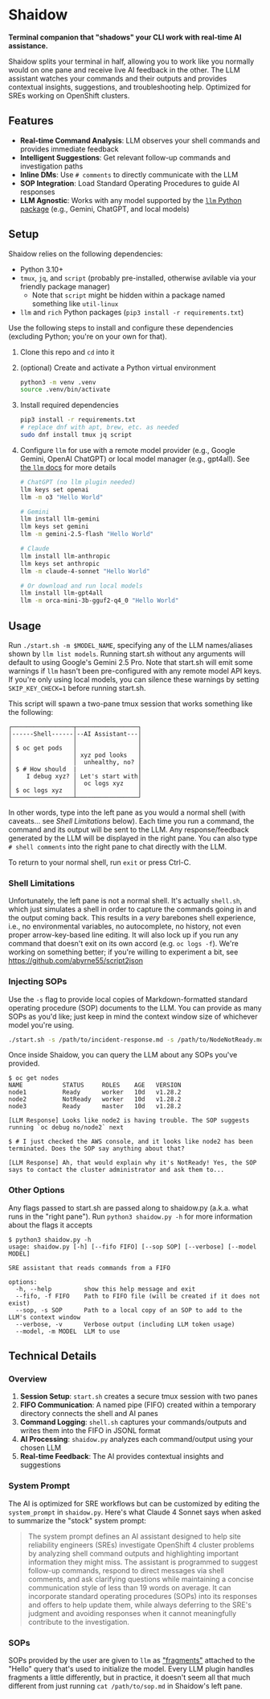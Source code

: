 # Shaidow

**Terminal companion that "shadows" your CLI work with real-time AI assistance.**

Shaidow splits your terminal in half, allowing you to work like you normally would on one pane and receive live AI feedback in the other. The LLM assistant watches your commands and their outputs and provides contextual insights, suggestions, and troubleshooting help. Optimized for SREs working on OpenShift clusters.

## Features

- **Real-time Command Analysis**: LLM observes your shell commands and provides immediate feedback
- **Intelligent Suggestions**: Get relevant follow-up commands and investigation paths
- **Inline DMs**: Use `# comments` to directly communicate with the LLM
- **SOP Integration**: Load Standard Operating Procedures to guide AI responses
- **LLM Agnostic**: Works with any model supported by the [`llm` Python package](https://llm.datasette.io/en/stable/) (e.g., Gemini, ChatGPT, and local models)

## Setup

Shaidow relies on the following dependencies:

- Python 3.10+
- `tmux`, `jq`, and `script` (probably pre-installed, otherwise avilable via your friendly package manager)
  - Note that `script` might be hidden within a package named something like `util-linux`
- `llm` and `rich` Python packages (`pip3 install -r requirements.txt`)

Use the following steps to install and configure these dependencies (excluding Python; you're on your own for that).

1. Clone this repo and `cd` into it
2. (optional) Create and activate a Python virtual environment
   ```sh
   python3 -m venv .venv
   source .venv/bin/activate
   ```
2. Install required dependencies
   ```sh
   pip3 install -r requirements.txt
   # replace dnf with apt, brew, etc. as needed
   sudo dnf install tmux jq script 
   ```

4. Configure `llm` for use with a remote model provider (e.g., Google Gemini, OpenAI ChatGPT) or local model manager (e.g., gpt4all). See [the `llm` docs](https://llm.datasette.io/en/stable/setup.html#installing-plugins) for more details
   ```bash
   # ChatGPT (no llm plugin needed)
   llm keys set openai
   llm -m o3 "Hello World"

   # Gemini
   llm install llm-gemini
   llm keys set gemini
   llm -m gemini-2.5-flash "Hello World"

   # Claude
   llm install llm-anthropic
   llm keys set anthropic
   llm -m claude-4-sonnet "Hello World"
   
   # Or download and run local models
   llm install llm-gpt4all
   llm -m orca-mini-3b-gguf2-q4_0 "Hello World"
   ```

## Usage

Run `./start.sh -m $MODEL_NAME`, specifying any of the LLM names/aliases shown by `llm list models`. Running start.sh without any arguments will default to using Google's Gemini 2.5 Pro. Note that start.sh will emit some warnings if `llm` hasn't been pre-configured with any remote model API keys. If you're only using local models, you can silence these warnings by setting `SKIP_KEY_CHECK=1` before running start.sh. 

This script will spawn a two-pane tmux session that works something like the following:
```
┌─────────────────┬─────────────────┐
│------Shell------│--AI Assistant---│
│                 │                 │
│ $ oc get pods   │                 │
│                 │ xyz pod looks   │
│                 │  unhealthy, no? │
│ $ # How should  |                 │
│    I debug xyz? │ Let's start with│
│                 │  oc logs xyz    │
│ $ oc logs xyz   │                 │
└─────────────────┴─────────────────┘
```
In other words, type into the left pane as you would a normal shell (with caveats... see _Shell Limitations_ below). Each time you run a command, the command and its output will be sent to the LLM. Any response/feedback generated by the LLM will be displayed in the right pane. You can also type `# shell comments` into the right pane to chat directly with the LLM.

To return to your normal shell, run `exit` or press Ctrl-C.

### Shell Limitations
Unfortunately, the left pane is not a normal shell. It's actually `shell.sh`, which just simulates a shell in order to capture the commands going in and the output coming back. This results in a _very_ barebones shell experience, i.e., no environmental variables, no autocomplete, no history, not even proper arrow-key-based line editing. It will also lock up if you run any command that doesn't exit on its own accord (e.g. `oc logs -f`). We're working on something better; if you're willing to experiment a bit, see https://github.com/abyrne55/script2json

### Injecting SOPs
Use the `-s` flag to provide local copies of Markdown-formatted standard operating procedure (SOP) documents to the LLM. You can provide as many SOPs as you'd like; just keep in mind the context window size of whichever model you're using.
```bash
./start.sh -s /path/to/incident-response.md -s /path/to/NodeNotReady.md
```
Once inside Shaidow, you can query the LLM about any SOPs you've provided.
```
$ oc get nodes
NAME           STATUS     ROLES    AGE   VERSION
node1          Ready      worker   10d   v1.28.2
node2          NotReady   worker   10d   v1.28.2
node3          Ready      master   10d   v1.28.2

[LLM Response] Looks like node2 is having trouble. The SOP suggests running `oc debug no/node2` next

$ # I just checked the AWS console, and it looks like node2 has been terminated. Does the SOP say anything about that?

[LLM Response] Ah, that would explain why it's NotReady! Yes, the SOP says to contact the cluster administrator and ask them to...
```

### Other Options
Any flags passed to start.sh are passed along to shaidow.py (a.k.a. what runs in the "right pane"). Run `python3 shaidow.py -h` for more information about the flags it accepts
```
$ python3 shaidow.py -h
usage: shaidow.py [-h] [--fifo FIFO] [--sop SOP] [--verbose] [--model MODEL]

SRE assistant that reads commands from a FIFO

options:
  -h, --help         show this help message and exit
  --fifo, -f FIFO    Path to FIFO file (will be created if it does not exist)
  --sop, -s SOP      Path to a local copy of an SOP to add to the LLM's context window
  --verbose, -v      Verbose output (including LLM token usage)
  --model, -m MODEL  LLM to use
```

## Technical Details

### Overview
1. **Session Setup**: `start.sh` creates a secure tmux session with two panes
2. **FIFO Communication**: A named pipe (FIFO) created within a temporary directory connects the shell and AI panes
3. **Command Logging**: `shell.sh` captures your commands/outputs and writes them into the FIFO in JSONL format
4. **AI Processing**: `shaidow.py` analyzes each command/output using your chosen LLM
5. **Real-time Feedback**: The AI provides contextual insights and suggestions

### System Prompt 
The AI is optimized for SRE workflows but can be customized by editing the `system_prompt` in `shaidow.py`. Here's what Claude 4 Sonnet says when asked to summarize the "stock" system prompt:
> The system prompt defines an AI assistant designed to help site reliability engineers (SREs) investigate OpenShift 4 cluster problems by analyzing shell command outputs and highlighting important information they might miss. The assistant is programmed to suggest follow-up commands, respond to direct messages via shell comments, and ask clarifying questions while maintaining a concise communication style of less than 19 words on average. It can incorporate standard operating procedures (SOPs) into its responses and offers to help update them, while always deferring to the SRE's judgment and avoiding responses when it cannot meaningfully contribute to the investigation.

### SOPs
SOPs provided by the user are given to `llm` as ["fragments"](https://llm.datasette.io/en/stable/fragments.html) attached to the "Hello" query that's used to initialize the model. Every LLM plugin handles fragments a little differently, but in practice, it doesn't seem all that much different from just running `cat /path/to/sop.md` in Shaidow's left pane.

